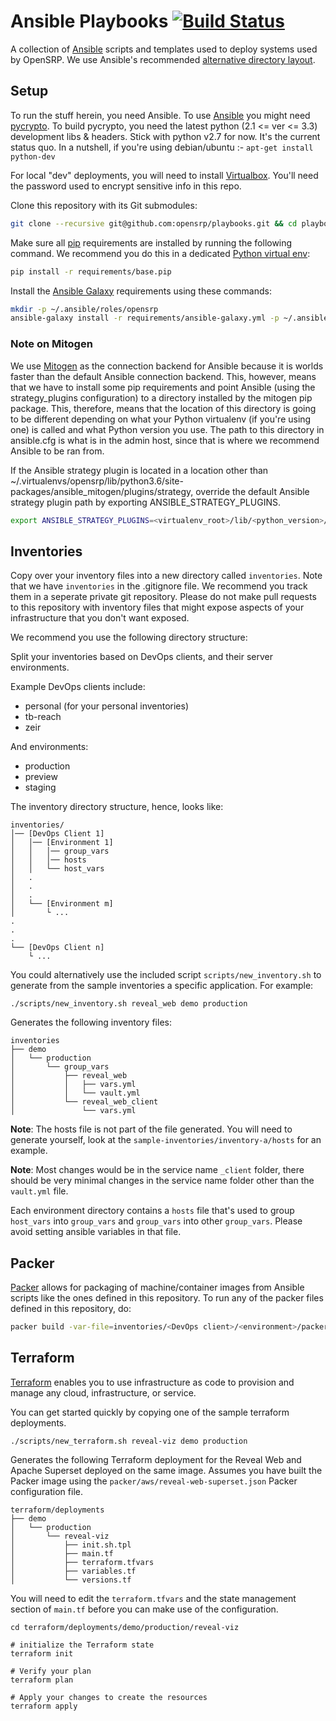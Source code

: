 # Ansible Playbooks [![Build Status](https://travis-ci.com/OpenSRP/playbooks.svg?branch=master)](https://travis-ci.com/OpenSRP/playbooks)

A collection of [Ansible][1] scripts and templates used to deploy systems used by OpenSRP.
We use Ansible's recommended [alternative directory layout][4].

## Setup

To run the stuff herein, you need Ansible. To use [Ansible][1] you might need [pycrypto][2].
To build pycrypto, you need the latest python (2.1 <= ver <= 3.3) development libs & headers.
Stick with python v2.7 for now. It's the current status quo.
In a nutshell, if you're using debian/ubuntu :- `apt-get install python-dev`

For local "dev" deployments, you will need to install [Virtualbox][3]. You'll need the password
used to encrypt sensitive info in this repo.

Clone this repository with its Git submodules:

```sh
git clone --recursive git@github.com:opensrp/playbooks.git && cd playbooks
```

Make sure all [pip][5] requirements are installed by running the following command. We recommend
you do this in a dedicated [Python virtual env][6]:

```sh
pip install -r requirements/base.pip
```

Install the [Ansible Galaxy](https://docs.ansible.com/ansible/latest/reference_appendices/galaxy.html) requirements using these commands:

```sh
mkdir -p ~/.ansible/roles/opensrp
ansible-galaxy install -r requirements/ansible-galaxy.yml -p ~/.ansible/roles/opensrp
```

### Note on Mitogen

We use [Mitogen][8] as the connection backend for Ansible because it is worlds faster than the default Ansible connection backend. This, however, means that we have to install some pip requirements and point Ansible (using the strategy_plugins configuration) to a directory installed by the mitogen pip package. This, therefore, means that the location of this directory is going to be different depending on what your Python virtualenv (if you're using one) is called and what Python version you use. The path to this directory in ansible.cfg is what is in the admin host, since that is where we recommend Ansible to be ran from.

If the Ansible strategy plugin is located in a location other than ~/.virtualenvs/opensrp/lib/python3.6/site-packages/ansible_mitogen/plugins/strategy, override the default Ansible strategy plugin path by exporting ANSIBLE_STRATEGY_PLUGINS.

```sh
export ANSIBLE_STRATEGY_PLUGINS=<virtualenv_root>/lib/<python_version>/site-packages/ansible_mitogen/plugins/strategy
```

## Inventories

Copy over your inventory files into a new directory called `inventories`. Note that we have `inventories` in the .gitignore file. We recommend you track them in a seperate private git repository. Please do not make pull requests to this repository with inventory files that might expose aspects of your infrastructure that you don't want exposed.

We recommend you use the following directory structure:

Split your inventories based on DevOps clients, and their server environments.

Example DevOps clients include:

 - personal (for your personal inventories)
 - tb-reach
 - zeir

And environments:

 - production
 - preview
 - staging

The inventory directory structure, hence, looks like:

```
inventories/
│── [DevOps Client 1]
│   │── [Environment 1]
│   │   │── group_vars
│   │   │── hosts
│   │   └── host_vars
│   .
│   .
│   .
│   └── [Environment m]
│       └ ...
.
.
.
└── [DevOps Client n]
    └ ...
```

You could alternatively use the included script `scripts/new_inventory.sh` to generate from the sample inventories a specific application. For example:

```console
./scripts/new_inventory.sh reveal_web demo production
```

Generates the following inventory files:

```console
inventories
├── demo
│   └── production
│       └── group_vars
│           ├── reveal_web
│           │   ├── vars.yml
│           │   └── vault.yml
│           └── reveal_web_client
│               └── vars.yml
```

   **Note**: The hosts file is not part of the file generated. You will need to generate yourself, look at the `sample-inventories/inventory-a/hosts` for an example.

   **Note**: Most changes would be in the service name `_client` folder, there should be very minimal changes in the service name folder other than the `vault.yml` file.

Each environment directory contains a `hosts` file that's used to group `host_vars` into `group_vars` and `group_vars` into other `group_vars`. Please avoid setting ansible variables in that file.

## Packer

[Packer][7] allows for packaging of machine/container images from Ansible scripts like the ones defined in this repository. To run any of the packer files defined in this repository, do:

```sh
packer build -var-file=inventories/<DevOps client>/<environment>/packer/<name of setup>/<name of variant>.json packer/<name of setup>.json
```

## Terraform

[Terraform][9] enables you to use infrastructure as code to provision and manage any cloud, infrastructure, or service.

You can get started quickly by copying one of the sample terraform deployments.

```console
./scripts/new_terraform.sh reveal-viz demo production
```

Generates the following Terraform deployment for the Reveal Web and Apache Superset deployed on the same image. Assumes you have built the Packer image using the `packer/aws/reveal-web-superset.json` Packer configuration file.

```console
terraform/deployments
├── demo
│   └── production
│       └── reveal-viz
│           ├── init.sh.tpl
│           ├── main.tf
│           ├── terraform.tfvars
│           ├── variables.tf
│           └── versions.tf
```

You will need to edit the `terraform.tfvars` and the state management section of `main.tf` before you can make use of the configuration.

```console
cd terraform/deployments/demo/production/reveal-viz

# initialize the Terraform state
terraform init

# Verify your plan
terraform plan

# Apply your changes to create the resources
terraform apply
```

[1]: https://www.ansible.com
[2]: https://pypi.python.org/pypi/pycrypto
[3]: https://www.virtualbox.org
[4]: https://docs.ansible.com/ansible/playbooks_best_practices.html#alternative-directory-layout
[5]: https://pip.pypa.io/en/stable/
[6]: https://virtualenvwrapper.readthedocs.io/en/latest/
[7]: https://packer.io/
[8]: https://mitogen.networkgenomics.com/ansible_detailed.html
[9]: https://www.terraform.io
